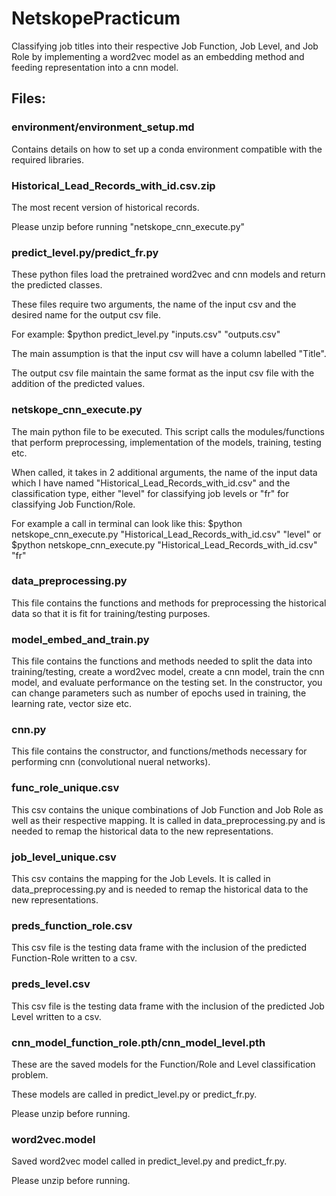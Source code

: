 # NetskopePracticum

Classifying job titles into their respective Job Function, Job Level, and Job Role by implementing a word2vec model as an embedding method and feeding representation into a cnn model.  

## Files: 

### environment/environment_setup.md 

Contains details on how to set up a conda environment compatible with the required libraries.

### Historical_Lead_Records_with_id.csv.zip

The most recent version of historical records.

Please unzip before running "netskope_cnn_execute.py"

### predict_level.py/predict_fr.py

These python files load the pretrained word2vec and cnn models and return the predicted classes. 

These files require two arguments, the name of the input csv and the desired name for the output csv file.

For example: $python predict_level.py "inputs.csv" "outputs.csv" 

The main assumption is that the input csv will have a column labelled "Title".

The output csv file maintain the same format as the input csv file with the addition of the predicted values.

### netskope_cnn_execute.py 

The main python file to be executed. This script calls the modules/functions that perform preprocessing, implementation of the models, training, testing etc. 

When called, it takes in 2 additional arguments, the name of the input data which I have named "Historical_Lead_Records_with_id.csv" and the classification type, either "level" for classifying job levels or "fr" for classifying Job Function/Role. 

For example a call in terminal can look like this: $python netskope_cnn_execute.py "Historical_Lead_Records_with_id.csv" "level" or $python netskope_cnn_execute.py "Historical_Lead_Records_with_id.csv" "fr"

### data_preprocessing.py

This file contains the functions and methods for preprocessing the historical data so that it is fit for training/testing purposes.

### model_embed_and_train.py 

This file contains the functions and methods needed to split the data into training/testing, create a word2vec model, create a cnn model, train the cnn model, and evaluate performance on the testing set. In the constructor, you can change parameters such as number of epochs used in training, the learning rate, vector size etc. 

### cnn.py 

This file contains the constructor, and functions/methods necessary for performing cnn (convolutional nueral networks).

### func_role_unique.csv

This csv contains the unique combinations of Job Function and Job Role as well as their respective mapping. It is called in data_preprocessing.py and is needed to remap the historical data to the new representations.

### job_level_unique.csv

This csv contains the mapping for the Job Levels. It is called in data_preprocessing.py and is needed to remap the historical data to the new representations.

### preds_function_role.csv

This csv file is the testing data frame with the inclusion of the predicted Function-Role written to a csv.

### preds_level.csv

This csv file is the testing data frame with the inclusion of the predicted Job Level written to a csv. 

### cnn_model_function_role.pth/cnn_model_level.pth

These are the saved models for the Function/Role and Level classification problem. 

These models are called in predict_level.py or predict_fr.py.

Please unzip before running.

### word2vec.model

Saved word2vec model called in predict_level.py and predict_fr.py.

Please unzip before running.




